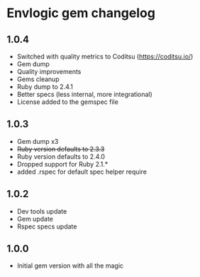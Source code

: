 # Envlogic gem changelog

## 1.0.4
- Switched with quality metrics to Coditsu (https://coditsu.io/)
- Gem dump
- Quality improvements
- Gems cleanup
- Ruby dump to 2.4.1
- Better specs (less internal, more integrational)
- License added to the gemspec file

## 1.0.3
- Gem dump x3
- ~~Ruby version defaults to 2.3.3~~
- Ruby version defaults to 2.4.0
- Dropped support for Ruby 2.1.*
- added .rspec for default spec helper require

## 1.0.2
- Dev tools update
- Gem update
- Rspec specs update

## 1.0.0
 - Initial gem version with all the magic

